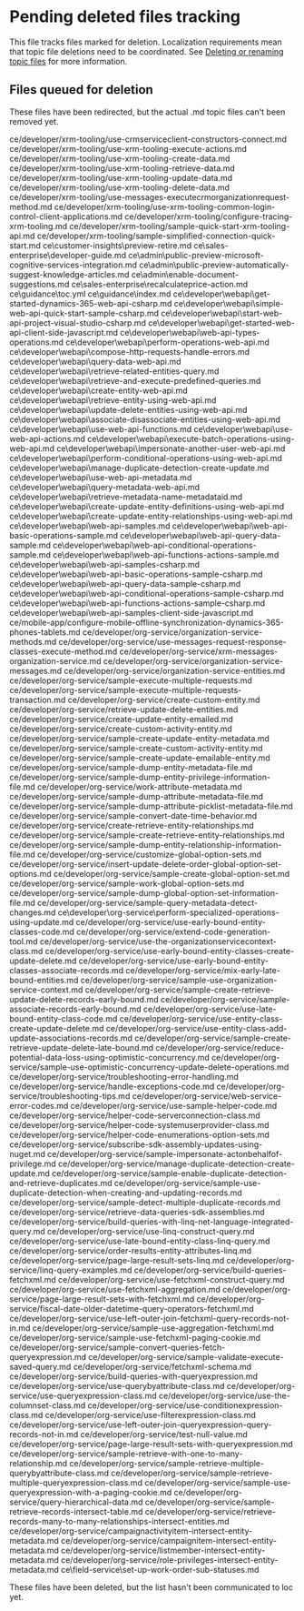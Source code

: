 # Pending deleted files tracking

This file tracks files marked for deletion. Localization requirements mean that topic file deletions need to be coordinated. See [Deleting or renaming topic files](https://review.docs.microsoft.com/en-us/bacx/delete-rename?branch=master) for more information.

## Files queued for deletion

These files have been redirected, but the actual .md topic files can't been removed yet.

ce/developer/xrm-tooling/use-crmserviceclient-constructors-connect.md
ce/developer/xrm-tooling/use-xrm-tooling-execute-actions.md
ce/developer/xrm-tooling/use-xrm-tooling-create-data.md
ce/developer/xrm-tooling/use-xrm-tooling-retrieve-data.md
ce/developer/xrm-tooling/use-xrm-tooling-update-data.md
ce/developer/xrm-tooling/use-xrm-tooling-delete-data.md
ce/developer/xrm-tooling/use-messages-executecrmorganizationrequest-method.md
ce/developer/xrm-tooling/use-xrm-tooling-common-login-control-client-applications.md
ce/developer/xrm-tooling/configure-tracing-xrm-tooling.md
ce/developer/xrm-tooling/sample-quick-start-xrm-tooling-api.md
ce/developer/xrm-tooling/sample-simplified-connection-quick-start.md
ce\customer-insights\preview-retire.md
ce\sales-enterprise\developer-guide.md
ce\admin\public-preview-microsoft-cognitive-services-integration.md
ce\admin\public-preview-automatically-suggest-knowledge-articles.md
ce\admin\enable-document-suggestions.md
ce\sales-enterprise\recalculateprice-action.md
ce\guidance\toc.yml
ce\guidance\index.md
ce\developer\webapi\get-started-dynamics-365-web-api-csharp.md
ce\developer\webapi\simple-web-api-quick-start-sample-csharp.md
ce\developer\webapi\start-web-api-project-visual-studio-csharp.md
ce\developer\webapi\get-started-web-api-client-side-javascript.md
ce\developer\webapi\web-api-types-operations.md
ce\developer\webapi\perform-operations-web-api.md
ce\developer\webapi\compose-http-requests-handle-errors.md
ce\developer\webapi\query-data-web-api.md
ce\developer\webapi\retrieve-related-entities-query.md
ce\developer\webapi\retrieve-and-execute-predefined-queries.md
ce\developer\webapi\create-entity-web-api.md
ce\developer\webapi\retrieve-entity-using-web-api.md
ce\developer\webapi\update-delete-entities-using-web-api.md
ce\developer\webapi\associate-disassociate-entities-using-web-api.md
ce\developer\webapi\use-web-api-functions.md
ce\developer\webapi\use-web-api-actions.md
ce\developer\webapi\execute-batch-operations-using-web-api.md
ce\developer\webapi\impersonate-another-user-web-api.md
ce\developer\webapi\perform-conditional-operations-using-web-api.md
ce\developer\webapi\manage-duplicate-detection-create-update.md
ce\developer\webapi\use-web-api-metadata.md
ce\developer\webapi\query-metadata-web-api.md
ce\developer\webapi\retrieve-metadata-name-metadataid.md
ce\developer\webapi\create-update-entity-definitions-using-web-api.md
ce\developer\webapi\create-update-entity-relationships-using-web-api.md
ce\developer\webapi\web-api-samples.md
ce\developer\webapi\web-api-basic-operations-sample.md
ce\developer\webapi\web-api-query-data-sample.md
ce\developer\webapi\web-api-conditional-operations-sample.md
ce\developer\webapi\web-api-functions-actions-sample.md
ce\developer\webapi\web-api-samples-csharp.md
ce\developer\webapi\web-api-basic-operations-sample-csharp.md
ce\developer\webapi\web-api-query-data-sample-csharp.md
ce\developer\webapi\web-api-conditional-operations-sample-csharp.md
ce\developer\webapi\web-api-functions-actions-sample-csharp.md
ce\developer\webapi\web-api-samples-client-side-javascript.md
ce/mobile-app/configure-mobile-offline-synchronization-dynamics-365-phones-tablets.md
ce/developer/org-service/organization-service-methods.md
ce/developer/org-service/use-messages-request-response-classes-execute-method.md
ce/developer/org-service/xrm-messages-organization-service.md
ce/developer/org-service/organization-service-messages.md
ce/developer/org-service/organization-service-entities.md
ce/developer/org-service/sample-execute-multiple-requests.md
ce/developer/org-service/sample-execute-multiple-requests-transaction.md
ce/developer/org-service/create-custom-entity.md
ce/developer/org-service/retrieve-update-delete-entities.md
ce/developer/org-service/create-update-entity-emailed.md
ce/developer/org-service/create-custom-activity-entity.md
ce/developer/org-service/sample-create-update-entity-metadata.md
ce/developer/org-service/sample-create-custom-activity-entity.md
ce/developer/org-service/sample-create-update-emailable-entity.md
ce/developer/org-service/sample-dump-entity-metadata-file.md
ce/developer/org-service/sample-dump-entity-privilege-information-file.md
ce/developer/org-service/work-attribute-metadata.md
ce/developer/org-service/sample-dump-attribute-metadata-file.md
ce/developer/org-service/sample-dump-attribute-picklist-metadata-file.md
ce/developer/org-service/sample-convert-date-time-behavior.md
ce/developer/org-service/create-retrieve-entity-relationships.md
ce/developer/org-service/sample-create-retrieve-entity-relationships.md
ce/developer/org-service/sample-dump-entity-relationship-information-file.md
ce/developer/org-service/customize-global-option-sets.md
ce/developer/org-service/insert-update-delete-order-global-option-set-options.md
ce/developer/org-service/sample-create-global-option-set.md
ce/developer/org-service/sample-work-global-option-sets.md
ce/developer/org-service/sample-dump-global-option-set-information-file.md
ce/developer/org-service/sample-query-metadata-detect-changes.md
ce\developer\org-service\perform-specialized-operations-using-update.md
ce/developer/org-service/use-early-bound-entity-classes-code.md
ce/developer/org-service/extend-code-generation-tool.md
ce/developer/org-service/use-the-organizationservicecontext-class.md
ce/developer/org-service/use-early-bound-entity-classes-create-update-delete.md
ce/developer/org-service/use-early-bound-entity-classes-associate-records.md
ce/developer/org-service/mix-early-late-bound-entities.md
ce/developer/org-service/sample-use-organization-service-context.md
ce/developer/org-service/sample-create-retrieve-update-delete-records-early-bound.md
ce/developer/org-service/sample-associate-records-early-bound.md
ce/developer/org-service/use-late-bound-entity-class-code.md
ce/developer/org-service/use-entity-class-create-update-delete.md
ce/developer/org-service/use-entity-class-add-update-associations-records.md
ce/developer/org-service/sample-create-retrieve-update-delete-late-bound.md
ce/developer/org-service/reduce-potential-data-loss-using-optimistic-concurrency.md
ce/developer/org-service/sample-use-optimistic-concurrency-update-delete-operations.md
ce/developer/org-service/troubleshooting-error-handling.md
ce/developer/org-service/handle-exceptions-code.md
ce/developer/org-service/troubleshooting-tips.md
ce/developer/org-service/web-service-error-codes.md
ce/developer/org-service/use-sample-helper-code.md
ce/developer/org-service/helper-code-serverconnection-class.md
ce/developer/org-service/helper-code-systemuserprovider-class.md
ce/developer/org-service/helper-code-enumerations-option-sets.md
ce/developer/org-service/subscribe-sdk-assembly-updates-using-nuget.md
ce/developer/org-service/sample-impersonate-actonbehalfof-privilege.md
ce/developer/org-service/manage-duplicate-detection-create-update.md
ce/developer/org-service/sample-enable-duplicate-detection-and-retrieve-duplicates.md
ce/developer/org-service/sample-use-duplicate-detection-when-creating-and-updating-records.md
ce/developer/org-service/sample-detect-multiple-duplicate-records.md
ce/developer/org-service/retrieve-data-queries-sdk-assemblies.md
ce/developer/org-service/build-queries-with-linq-net-language-integrated-query.md
ce/developer/org-service/use-linq-construct-query.md
ce/developer/org-service/use-late-bound-entity-class-linq-query.md
ce/developer/org-service/order-results-entity-attributes-linq.md
ce/developer/org-service/page-large-result-sets-linq.md
ce/developer/org-service/linq-query-examples.md
ce/developer/org-service/build-queries-fetchxml.md
ce/developer/org-service/use-fetchxml-construct-query.md
ce/developer/org-service/use-fetchxml-aggregation.md
ce/developer/org-service/page-large-result-sets-with-fetchxml.md
ce/developer/org-service/fiscal-date-older-datetime-query-operators-fetchxml.md
ce/developer/org-service/use-left-outer-join-fetchxml-query-records-not-in.md
ce/developer/org-service/sample-use-aggregation-fetchxml.md
ce/developer/org-service/sample-use-fetchxml-paging-cookie.md
ce/developer/org-service/sample-convert-queries-fetch-queryexpression.md
ce/developer/org-service/sample-validate-execute-saved-query.md
ce/developer/org-service/fetchxml-schema.md
ce/developer/org-service/build-queries-with-queryexpression.md
ce/developer/org-service/use-querybyattribute-class.md
ce/developer/org-service/use-queryexpression-class.md
ce/developer/org-service/use-the-columnset-class.md
ce/developer/org-service/use-conditionexpression-class.md
ce/developer/org-service/use-filterexpression-class.md
ce/developer/org-service/use-left-outer-join-queryexpression-query-records-not-in.md
ce/developer/org-service/test-null-value.md
ce/developer/org-service/page-large-result-sets-with-queryexpression.md
ce/developer/org-service/sample-retrieve-with-one-to-many-relationship.md
ce/developer/org-service/sample-retrieve-multiple-querybyattribute-class.md
ce/developer/org-service/sample-retrieve-multiple-queryexpression-class.md
ce/developer/org-service/sample-use-queryexpression-with-a-paging-cookie.md
ce/developer/org-service/query-hierarchical-data.md
ce/developer/org-service/sample-retrieve-records-intersect-table.md
ce/developer/org-service/retrieve-records-many-to-many-relationships-intersect-entities.md
ce/developer/org-service/campaignactivityitem-intersect-entity-metadata.md
ce/developer/org-service/campaignitem-intersect-entity-metadata.md
ce/developer/org-service/listmember-intersect-entity-metadata.md
ce/developer/org-service/role-privileges-intersect-entity-metadata.md
ce\field-service\set-up-work-order-sub-statuses.md

These files have been deleted, but the list hasn't been communicated to loc yet.
